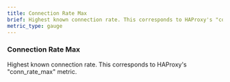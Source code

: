 ```yaml
---
title: Connection Rate Max
brief: Highest known connection rate. This corresponds to HAProxy's "conn_rate_max" metric.
metric_type: gauge
---
```

### Connection Rate Max

Highest known connection rate. This corresponds to HAProxy's "conn_rate_max" metric.

